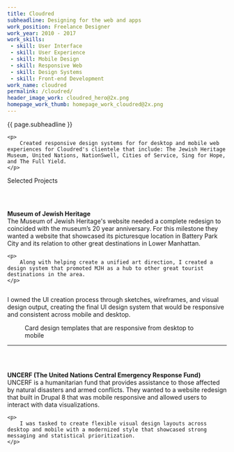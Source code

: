 ```yaml
---
title: Cloudred
subheadline: Designing for the web and apps
work_position: Freelance Designer
work_year: 2010 - 2017
work_skills:
 - skill: User Interface
 - skill: User Experience
 - skill: Mobile Design
 - skill: Responsive Web
 - skill: Design Systems
 - skill: Front-end Development
work_name: cloudred
permalink: /cloudred/
header_image_work: cloudred_hero@2x.png
homepage_work_thumb: homepage_work_cloudred@2x.png
---
```


<div class="small-12 medium-7 cell">
	<p class="subhead" style="">
		{{ page.subheadline }}
	</p>

	<p>
		Created responsive design systems for for desktop and mobile web experiences for Cloudred's clientele that include: The Jewish Heritage Museum, United Nations, NationSwell, Cities of Service, Sing for Hope, and The Full Yield.
	</p>
</div>

<div class="small-12 medium-8 cell">
	<p class="index-title text-center">
	    Selected Projects
	</p>
</div>

<div class="small-12 medium-8 cell">
	<figure>
		<img class="" src="{{ site.url }}/images/work/cloudred_mjh_01.jpg" alt="">
	</figure>
</div>

<div class="small-12 medium-7 cell">
	<br>
	<p>
		<strong>Museum of Jewish Heritage</strong> <br>
		The Museum of Jewish Heritage's website needed a complete redesign to coincided with the museum’s 20 year anniversary. For this milestone they wanted a website that showcased its picturesque location in Battery Park City and its relation to other great destinations in Lower Manhattan.
	</p>

	<p>
		Along with helping create a unified art direction, I created a design system that promoted MJH as a hub to other great tourist destinations in the area.
	</p>
</div>

<div class="small-12 medium-10 cell">
	<figure>
		<img class="" src="{{ site.url }}/images/work/cloudred_mjh_02.jpg" alt="">
	</figure>
</div>

<div class="small-12 medium-7 cell">
	<p>
		I owned the UI creation process through sketches, wireframes, and visual design output, creating the final UI design system that would be responsive and consistent across mobile and desktop.
	</p>
</div>

<div class="small-12 medium-10 cell">
	<figure>
		<img class="" src="{{ site.url }}/images/work/cloudred_mjh_03.jpg" alt="">
		<figcaption>Card design templates that are responsive from desktop to mobile</figcaption>
	</figure>
</div>

<div class="small-12 medium-8 cell">
	<hr>
</div>

<div class="small-12 medium-9 cell">
	<figure>
		<img class="" src="{{ site.url }}/images/work/cloudred_uncerf_01.png" alt="">
	</figure>
</div>

<div class="small-12 medium-7 cell">
	<br>
	<p>
		<strong>UNCERF (The United Nations Central Emergency Response Fund)</strong> <br>
		UNCERF is a humanitarian fund that provides assistance to those affected by natural disasters and armed conflicts. They wanted to a website redesign that built in Drupal 8 that was mobile responsive and allowed users to interact with data visualizations.
	</p>

	<p>
		I was tasked to create flexible visual design layouts across desktop and mobile with a modernized style that showcased strong messaging and statistical prioritization.
	</p>
</div>
